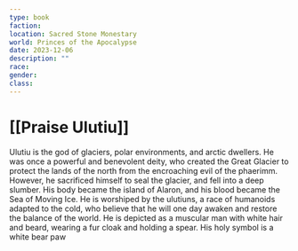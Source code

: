 ```yaml
---
type: book
faction: 
location: Sacred Stone Monestary
world: Princes of the Apocalypse
date: 2023-12-06
description: ""
race: 
gender: 
class:
---
```

# [[Praise Ulutiu]]

Ulutiu is the god of glaciers, polar environments, and arctic dwellers. He was once a powerful and benevolent deity, who created the Great Glacier to protect the lands of the north from the encroaching evil of the phaerimm. However, he sacrificed himself to seal the glacier, and fell into a deep slumber. His body became the island of Alaron, and his blood became the Sea of Moving Ice. He is worshiped by the ulutiuns, a race of humanoids adapted to the cold, who believe that he will one day awaken and restore the balance of the world. He is depicted as a muscular man with white hair and beard, wearing a fur cloak and holding a spear. His holy symbol is a white bear paw